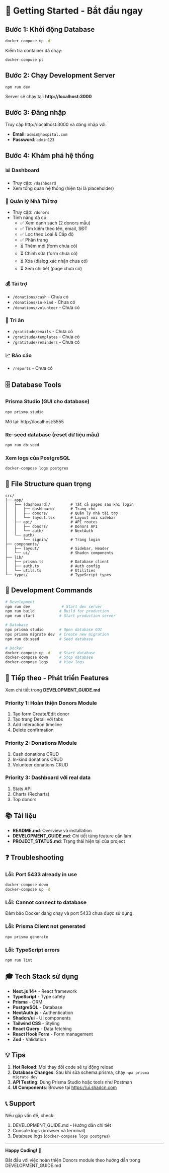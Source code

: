 # 🚀 Getting Started - Bắt đầu ngay

## Bước 1: Khởi động Database

```bash
docker-compose up -d
```

Kiểm tra container đã chạy:
```bash
docker-compose ps
```

## Bước 2: Chạy Development Server

```bash
npm run dev
```

Server sẽ chạy tại: **http://localhost:3000**

## Bước 3: Đăng nhập

Truy cập http://localhost:3000 và đăng nhập với:

- **Email**: `admin@hospital.com`
- **Password**: `admin123`

## Bước 4: Khám phá hệ thống

### 📊 Dashboard
- Truy cập: `/dashboard`
- Xem tổng quan hệ thống (hiện tại là placeholder)

### 👥 Quản lý Nhà Tài trợ
- Truy cập: `/donors`
- Tính năng đã có:
  - ✅ Xem danh sách (2 donors mẫu)
  - ✅ Tìm kiếm theo tên, email, SĐT
  - ✅ Lọc theo Loại & Cấp độ
  - ✅ Phân trang
  - ⏳ Thêm mới (form chưa có)
  - ⏳ Chỉnh sửa (form chưa có)
  - ⏳ Xóa (dialog xác nhận chưa có)
  - ⏳ Xem chi tiết (page chưa có)

### 💰 Tài trợ
- `/donations/cash` - Chưa có
- `/donations/in-kind` - Chưa có
- `/donations/volunteer` - Chưa có

### 💝 Tri ân
- `/gratitude/emails` - Chưa có
- `/gratitude/templates` - Chưa có
- `/gratitude/reminders` - Chưa có

### 📈 Báo cáo
- `/reports` - Chưa có

## 🗄️ Database Tools

### Prisma Studio (GUI cho database)
```bash
npx prisma studio
```

Mở tại: http://localhost:5555

### Re-seed database (reset dữ liệu mẫu)
```bash
npm run db:seed
```

### Xem logs của PostgreSQL
```bash
docker-compose logs postgres
```

## 📁 File Structure quan trọng

```
src/
├── app/
│   ├── (dashboard)/         # Tất cả pages sau khi login
│   │   ├── dashboard/       # Trang chủ
│   │   ├── donors/          # Quản lý nhà tài trợ
│   │   └── layout.tsx       # Layout với sidebar
│   ├── api/                 # API routes
│   │   ├── donors/          # Donors API
│   │   └── auth/            # NextAuth
│   └── auth/
│       └── signin/          # Trang login
├── components/
│   ├── layout/              # Sidebar, Header
│   └── ui/                  # Shadcn components
├── lib/
│   ├── prisma.ts            # Database client
│   ├── auth.ts              # Auth config
│   └── utils.ts             # Utilities
└── types/                   # TypeScript types
```

## 🔧 Development Commands

```bash
# Development
npm run dev              # Start dev server
npm run build           # Build for production
npm run start           # Start production server

# Database
npx prisma studio       # Open database GUI
npx prisma migrate dev  # Create new migration
npm run db:seed         # Seed database

# Docker
docker-compose up -d    # Start database
docker-compose down     # Stop database
docker-compose logs     # View logs
```

## 🎯 Tiếp theo - Phát triển Features

Xem chi tiết trong **DEVELOPMENT_GUIDE.md**

### Priority 1: Hoàn thiện Donors Module
1. Tạo form Create/Edit donor
2. Tạo trang Detail với tabs
3. Add interaction timeline
4. Delete confirmation

### Priority 2: Donations Module
1. Cash donations CRUD
2. In-kind donations CRUD
3. Volunteer donations CRUD

### Priority 3: Dashboard với real data
1. Stats API
2. Charts (Recharts)
3. Top donors

## 📚 Tài liệu

- **README.md**: Overview và installation
- **DEVELOPMENT_GUIDE.md**: Chi tiết từng feature cần làm
- **PROJECT_STATUS.md**: Trạng thái hiện tại của project

## ❓ Troubleshooting

### Lỗi: Port 5433 already in use
```bash
docker-compose down
docker-compose up -d
```

### Lỗi: Cannot connect to database
Đảm bảo Docker đang chạy và port 5433 chưa được sử dụng.

### Lỗi: Prisma Client not generated
```bash
npx prisma generate
```

### Lỗi: TypeScript errors
```bash
npm run lint
```

## 🎓 Tech Stack sử dụng

- **Next.js 14+** - React framework
- **TypeScript** - Type safety
- **Prisma** - ORM
- **PostgreSQL** - Database
- **NextAuth.js** - Authentication
- **Shadcn/ui** - UI components
- **Tailwind CSS** - Styling
- **React Query** - Data fetching
- **React Hook Form** - Form management
- **Zod** - Validation

## 💡 Tips

1. **Hot Reload**: Mọi thay đổi code sẽ tự động reload
2. **Database Changes**: Sau khi sửa schema.prisma, chạy `npx prisma migrate dev`
3. **API Testing**: Dùng Prisma Studio hoặc tools như Postman
4. **UI Components**: Browse tại https://ui.shadcn.com

## 📞 Support

Nếu gặp vấn đề, check:
1. DEVELOPMENT_GUIDE.md - Hướng dẫn chi tiết
2. Console logs (browser và terminal)
3. Database logs (`docker-compose logs postgres`)

---

**Happy Coding! 🎉**

Bắt đầu với việc hoàn thiện Donors module theo hướng dẫn trong DEVELOPMENT_GUIDE.md
